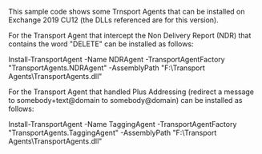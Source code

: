 ﻿This sample code shows some Trnsport Agents that can be installed on Exchange 2019 CU12 (the DLLs referenced are for this version).

For the Transport Agent that intercept the Non Delivery Report (NDR) that contains the word "DELETE" can be installed as follows:

Install-TransportAgent -Name NDRAgent -TransportAgentFactory "TransportAgents.NDRAgent" -AssemblyPath "F:\Transport Agents\TransportAgents.dll"

For the Transport Agent that handled Plus Addressing (redirect a message to somebody+text@domain to somebody@domain) can be installed as follows:

Install-TransportAgent -Name TaggingAgent -TransportAgentFactory "TransportAgents.TaggingAgent" -AssemblyPath "F:\Transport Agents\TransportAgents.dll"
